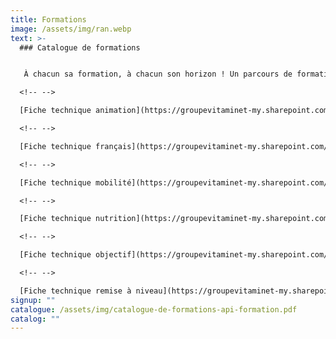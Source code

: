 ```yaml
---
title: Formations
image: /assets/img/ran.webp
text: >-
  ### C﻿atalogue de formations


   À chacun sa formation, à chacun son horizon ! Un parcours de formation adapté et personnalisé en fonction des besoins.

  <!-- -->

  [Fiche technique animation](https://groupevitaminet-my.sharepoint.com/:b:/p/franck_depoorter/EbP3hRGeK2xMhFp0Ud94ajEBY61vM3-RyoBmnf6_thk_Xw?e=eQUEHc)

  <!-- -->

  [Fiche technique français](https://groupevitaminet-my.sharepoint.com/:b:/p/franck_depoorter/ETsle-WMxLFDnftZENkR7sgBq8yF-TpLF7BDAAOCL4YqcA?e=w3uu2f)

  <!-- -->

  [Fiche technique mobilité](https://groupevitaminet-my.sharepoint.com/:b:/p/franck_depoorter/ETl-UkhkqSRJhb4gWWAz5twBaWKT6T-uIYw4XOuNY8QDZg?e=6jQgGr)

  <!-- -->

  [Fiche technique nutrition](https://groupevitaminet-my.sharepoint.com/:b:/p/franck_depoorter/ETOPA63El_xAhBfWhbd5UgwBvmZuEjdQjyI8vASkloycZQ?e=Adicff)

  <!-- -->

  [Fiche technique objectif](https://groupevitaminet-my.sharepoint.com/:b:/p/franck_depoorter/EbqTNrzbthJCrPO8p5kPmfgBQFvMCB7W20Nwl7JlSm-8dw?e=rSkj3w)

  <!-- -->

  [Fiche technique remise à niveau](https://groupevitaminet-my.sharepoint.com/:b:/p/franck_depoorter/EVHiKk85uAhInPsjJ-EQVNkBTnW09kmdr6fu_toD_bzjgg?e=M2cv0I)
signup: ""
catalogue: /assets/img/catalogue-de-formations-api-formation.pdf
catalog: ""
---
```


